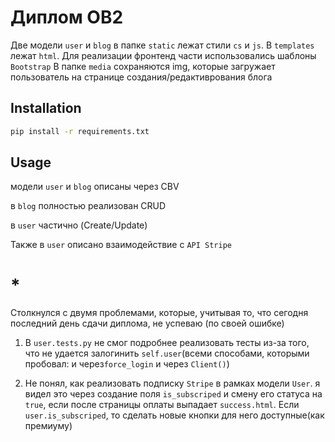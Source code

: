 # Диплом OB2

Две модели ```user``` и ```blog```
в папке ```static``` лежат стили ```cs``` и ```js```. В ```templates```
лежат ```html```. Для реализации фронтенд части использовались шаблоны ```Bootstrap```
В папке ```media``` сохраняются img, которые загружает пользователь на странице создания/редактиврования блога

## Installation

```bash
pip install -r requirements.txt
```

## Usage

модели ```user``` и ```blog``` описаны через CBV

в ```blog``` полностью реализован CRUD

в ```user``` частично (Create/Update)

Также в ```user``` описано взаимодействие с ```API Stripe```

# *

Столкнулся с двумя проблемами, которые, учитывая то, что сегодня последний день сдачи диплома, не успеваю (по своей
ошибке)

1. В ```user.tests.py``` не смог подробнее реализовать тесты из-за того, что не удается залогинить ```self.user```(всеми
   способами, которыми пробовал: и через```force_login``` и через ```Client()```)

2. Не понял, как реализовать подписку ```Stripe``` в рамках модели ```User```. я видел это через создание
   поля ```is_subscriped``` и смену его статуса на ```true```, если после страницы оплаты выпадает ```success.html```.
   Если ```user.is_subscriped```, то сделать новые кнопки для него доступные(как премиуму)